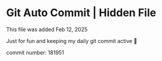 # Git Auto Commit | Hidden File

This file was added Feb 12, 2025

Just for fun and keeping my daily git commit active 🤪

commit number: 181951
